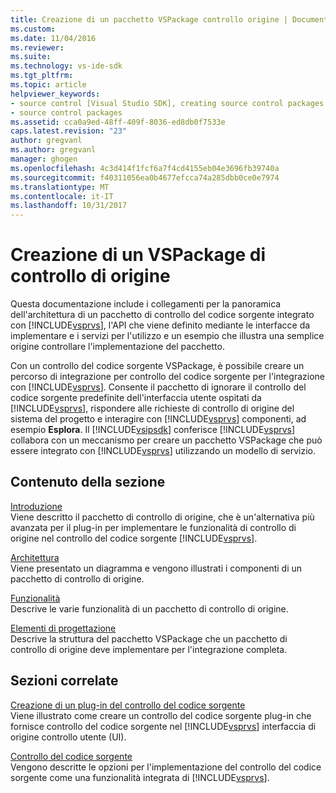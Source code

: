 ```yaml
---
title: Creazione di un pacchetto VSPackage controllo origine | Documenti Microsoft
ms.custom: 
ms.date: 11/04/2016
ms.reviewer: 
ms.suite: 
ms.technology: vs-ide-sdk
ms.tgt_pltfrm: 
ms.topic: article
helpviewer_keywords:
- source control [Visual Studio SDK], creating source control packages
- source control packages
ms.assetid: cca0a9ed-48ff-409f-8036-ed8db0f7533e
caps.latest.revision: "23"
author: gregvanl
ms.author: gregvanl
manager: ghogen
ms.openlocfilehash: 4c3d414f1fcf6a7f4cd4155eb04e3696fb39740a
ms.sourcegitcommit: f40311056ea0b4677efcca74a285dbb0ce0e7974
ms.translationtype: MT
ms.contentlocale: it-IT
ms.lasthandoff: 10/31/2017
---
```

# <a name="creating-a-source-control-vspackage"></a>Creazione di un VSPackage di controllo di origine
Questa documentazione include i collegamenti per la panoramica dell'architettura di un pacchetto di controllo del codice sorgente integrato con [!INCLUDE[vsprvs](../../code-quality/includes/vsprvs_md.md)], l'API che viene definito mediante le interfacce da implementare e i servizi per l'utilizzo e un esempio che illustra una semplice origine controllare l'implementazione del pacchetto.  
  
 Con un controllo del codice sorgente VSPackage, è possibile creare un percorso di integrazione per controllo del codice sorgente per l'integrazione con [!INCLUDE[vsprvs](../../code-quality/includes/vsprvs_md.md)]. Consente il pacchetto di ignorare il controllo del codice sorgente predefinite dell'interfaccia utente ospitati da [!INCLUDE[vsprvs](../../code-quality/includes/vsprvs_md.md)], rispondere alle richieste di controllo di origine del sistema del progetto e interagire con [!INCLUDE[vsprvs](../../code-quality/includes/vsprvs_md.md)] componenti, ad esempio **Esplora**. Il [!INCLUDE[vsipsdk](../../extensibility/includes/vsipsdk_md.md)] conferisce [!INCLUDE[vsprvs](../../code-quality/includes/vsprvs_md.md)] collabora con un meccanismo per creare un pacchetto VSPackage che può essere integrato con [!INCLUDE[vsprvs](../../code-quality/includes/vsprvs_md.md)] utilizzando un modello di servizio.  
  
## <a name="in-this-section"></a>Contenuto della sezione  
 [Introduzione](../../extensibility/internals/getting-started-with-source-control-vspackages.md)  
 Viene descritto il pacchetto di controllo di origine, che è un'alternativa più avanzata per il plug-in per implementare le funzionalità di controllo di origine nel controllo del codice sorgente [!INCLUDE[vsprvs](../../code-quality/includes/vsprvs_md.md)].  
  
 [Architettura](../../extensibility/internals/source-control-vspackage-architecture.md)  
 Viene presentato un diagramma e vengono illustrati i componenti di un pacchetto di controllo di origine.  
  
 [Funzionalità](../../extensibility/internals/source-control-vspackage-features.md)  
 Descrive le varie funzionalità di un pacchetto di controllo di origine.  
  
 [Elementi di progettazione](../../extensibility/internals/source-control-vspackage-design-elements.md)  
 Descrive la struttura del pacchetto VSPackage che un pacchetto di controllo di origine deve implementare per l'integrazione completa.  
  
## <a name="related-sections"></a>Sezioni correlate  
 [Creazione di un plug-in del controllo del codice sorgente](../../extensibility/internals/creating-a-source-control-plug-in.md)  
 Viene illustrato come creare un controllo del codice sorgente plug-in che fornisce controllo del codice sorgente nel [!INCLUDE[vsprvs](../../code-quality/includes/vsprvs_md.md)] interfaccia di origine controllo utente (UI).  
  
 [Controllo del codice sorgente](../../extensibility/internals/source-control.md)  
 Vengono descritte le opzioni per l'implementazione del controllo del codice sorgente come una funzionalità integrata di [!INCLUDE[vsprvs](../../code-quality/includes/vsprvs_md.md)].